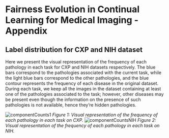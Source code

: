# Fairness Evolution in Continual Learning for Medical Imaging - Appendix
## Label distribution for CXP and NIH dataset
Here we present the visual representation of the frequency of each pathology in each task for CXP and NIH datasets respectively. 
The blue bars correspond to the pathologies associated with the current task, while the light blue bars correspond to the other pathologies, and the blue contour represents the frequency of each disease in the original dataset. During each task, we keep all the images in the dataset containing at least one of the pathologies associated to the task; however, other diseases may be present even though the information on the presence of such pathologies is not available, hence they’re hidden pathologies.

![componentCounts1](https://github.com/marinaceccon1/Fairness_Evolution_Continual_ChestXrays/assets/107349467/ff765ec4-7700-4f5e-9ccd-e32a0d61db7a)
*Figure 1: Visual representation of the frequency of each pathology in each task on CXP.*
![componentCountsNIH](https://github.com/marinaceccon1/Fairness_Evolution_Continual_ChestXrays/assets/107349467/b62afd44-dd11-4bbc-8076-a0077c615cef)
*Figure 2: Visual representation of the frequency of each pathology in each task on NIH.*
